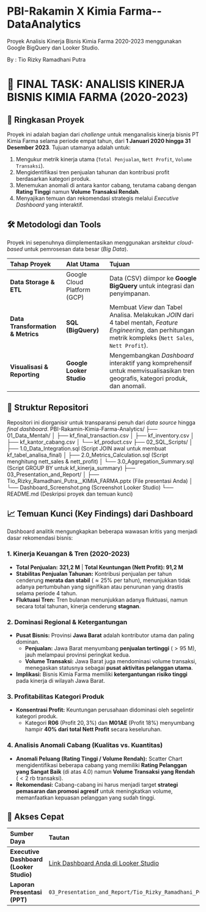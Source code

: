 # PBI-Rakamin X Kimia Farma--DataAnalytics
Proyek Analisis Kinerja Bisnis Kimia Farma 2020-2023 menggunakan Google BigQuery dan Looker Studio.

By : Tio Rizky Ramadhani Putra

# 🚀 FINAL TASK: ANALISIS KINERJA BISNIS KIMIA FARMA (2020-2023)

## 🎯 Ringkasan Proyek

Proyek ini adalah bagian dari *challenge* untuk menganalisis kinerja bisnis PT Kimia Farma selama periode empat tahun, dari **1 Januari 2020 hingga 31 Desember 2023**. Tujuan utamanya adalah untuk:
1.  Mengukur metrik kinerja utama (`Total Penjualan`, `Nett Profit`, `Volume Transaksi`).
2.  Mengidentifikasi tren penjualan tahunan dan kontribusi profit berdasarkan kategori produk.
3.  Menemukan anomali di antara kantor cabang, terutama cabang dengan **Rating Tinggi** namun **Volume Transaksi Rendah**.
4.  Menyajikan temuan dan rekomendasi strategis melalui *Executive Dashboard* yang interaktif.

## 🛠️ Metodologi dan Tools

Proyek ini sepenuhnya diimplementasikan menggunakan arsitektur *cloud-based* untuk pemrosesan data besar (*Big Data*).

| Tahap Proyek | Alat Utama | Tujuan |
| :--- | :--- | :--- |
| **Data Storage & ETL** | Google Cloud Platform (GCP) | Data (CSV) diimpor ke **Google BigQuery** untuk integrasi dan penyimpanan. |
| **Data Transformation & Metrics** | **SQL (BigQuery)** | Membuat *View* dan Tabel Analisa. Melakukan *JOIN* dari 4 tabel mentah, *Feature Engineering*, dan perhitungan metrik kompleks (`Nett Sales`, `Nett Profit`). |
| **Visualisasi & Reporting** | **Google Looker Studio** | Mengembangkan *Dashboard* interaktif yang komprehensif untuk memvisualisasikan tren geografis, kategori produk, dan anomali. |

## 📂 Struktur Repositori

Repositori ini diorganisir untuk transparansi penuh dari *data source* hingga *final dashboard*.
PBI-Rakamin-Kimia-Farma-Analytics/
├── 01_Data_Mentah/
│   ├── kf_final_transaction.csv
│   ├── kf_inventory.csv
│   ├── kf_kantor_cabang.csv
│   └── kf_product.csv
├── 02_SQL_Scripts/
│   ├── 1.0_Data_Integration.sql  (Script JOIN awal untuk membuat kf_tabel_analisa_final)
│   ├── 2.0_Metrics_Calculation.sql (Script menghitung nett_sales & nett_profit)
│   └── 3.0_Aggregation_Summary.sql (Script GROUP BY untuk kf_kinerja_summary)
├── 03_Presentation_and_Report/
│   ├── Tio_Rizky_Ramadhani_Putra__KIMIA_FARMA.pptx (File presentasi Anda)
│   └── Dashboard_Screenshot.png (Screenshot Looker Studio)
└── README.md (Deskripsi proyek dan temuan kunci)

## 📈 Temuan Kunci (Key Findings) dari Dashboard

Dashboard analitik mengungkapkan beberapa wawasan kritis yang menjadi dasar rekomendasi bisnis:

### 1. Kinerja Keuangan & Tren (2020-2023)
* **Total Penjualan:** **321,2 M** | **Total Keuntungan (Nett Profit): 91,2 M**
* **Stabilitas Penjualan Tahunan:** Kontribusi penjualan per tahun cenderung **merata dan stabil** ($\approx 25\%$ per tahun), menunjukkan tidak adanya pertumbuhan yang signifikan atau penurunan yang drastis selama periode 4 tahun.
* **Fluktuasi Tren:** Tren bulanan menunjukkan adanya fluktuasi, namun secara total tahunan, kinerja cenderung **stagnan**.

### 2. Dominasi Regional & Ketergantungan
* **Pusat Bisnis:** Provinsi **Jawa Barat** adalah kontributor utama dan paling dominan.
    * **Penjualan:** Jawa Barat menyumbang **penjualan tertinggi** ($> 95 \text{ M}$), jauh melampaui provinsi peringkat kedua.
    * **Volume Transaksi:** Jawa Barat juga mendominasi volume transaksi, menegaskan statusnya sebagai **pusat aktivitas pelanggan utama**.
* **Implikasi:** Bisnis Kimia Farma memiliki **ketergantungan risiko tinggi** pada kinerja di wilayah Jawa Barat.

### 3. Profitabilitas Kategori Produk
* **Konsentrasi Profit:** Keuntungan perusahaan didominasi oleh segelintir kategori produk.
    * Kategori **R06** (Profit $20,3\%$) dan **M01AE** (Profit $18\%$) menyumbang hampir **$40\%$ dari total Nett Profit** secara keseluruhan.

### 4. Analisis Anomali Cabang (Kualitas vs. Kuantitas)
* **Anomali Peluang (Rating Tinggi / Volume Rendah):** Scatter Chart mengidentifikasi beberapa cabang yang memiliki **Rating Pelanggan yang Sangat Baik** (di atas 4.0) namun **Volume Transaksi yang Rendah** ($< 2 \text{ rb}$ transaksi).
* **Rekomendasi:** Cabang-cabang ini harus menjadi target **strategi pemasaran dan promosi agresif** untuk meningkatkan volume, memanfaatkan kepuasan pelanggan yang sudah tinggi.

## 🔗 Akses Cepat

| Sumber Daya | Tautan |
| :--- | :--- |
| **Executive Dashboard (Looker Studio)** | [Link Dashboard Anda di Looker Studio](MASUKKAN_LINK_LOOKER_STUDIO_ANDA_DI_SINI) |
| **Laporan Presentasi (PPT)** | `03_Presentation_and_Report/Tio_Rizky_Ramadhani_Putra__KIMIA_FARMA.pptx` |
